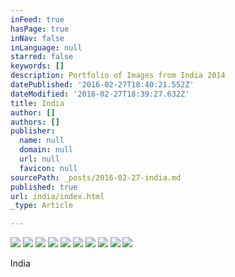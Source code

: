 ```yaml
---
inFeed: true
hasPage: true
inNav: false
inLanguage: null
starred: false
keywords: []
description: Portfolio of Images from India 2014
datePublished: '2016-02-27T18:40:21.552Z'
dateModified: '2016-02-27T18:39:27.632Z'
title: India
author: []
authors: []
publisher:
  name: null
  domain: null
  url: null
  favicon: null
sourcePath: _posts/2016-02-27-india.md
published: true
url: india/index.html
_type: Article

---
```

![](https://the-grid-user-content.s3-us-west-2.amazonaws.com/6dfeefc8-3351-4832-bb3f-b16520a0931a.jpg)
![](https://the-grid-user-content.s3-us-west-2.amazonaws.com/b4f7f306-8b30-4dea-91e4-82d477af4ace.jpg)
![](https://the-grid-user-content.s3-us-west-2.amazonaws.com/2d7ea806-449d-43e8-89c6-fdac32d6b268.jpg)
![](https://the-grid-user-content.s3-us-west-2.amazonaws.com/ebcf23e9-d74e-494d-ae63-1f2676f26c17.jpg)
![](https://the-grid-user-content.s3-us-west-2.amazonaws.com/1c523abf-d966-4999-a4c8-acdaa36b1056.jpg)
![](https://the-grid-user-content.s3-us-west-2.amazonaws.com/ab94cb15-4ab8-4ed4-8aa6-84bd27218e48.jpg)
![](https://the-grid-user-content.s3-us-west-2.amazonaws.com/8d003da9-d5c5-4229-854c-185c2a0e968f.jpg)
![](https://the-grid-user-content.s3-us-west-2.amazonaws.com/51355013-6c40-4c6f-bd37-c539af08c203.jpg)
![](https://the-grid-user-content.s3-us-west-2.amazonaws.com/30e98688-fc1c-42e8-97c4-f6b472485e80.jpg)
![](https://the-grid-user-content.s3-us-west-2.amazonaws.com/674381ff-0317-461f-814c-66839d08bdc7.jpg)

India